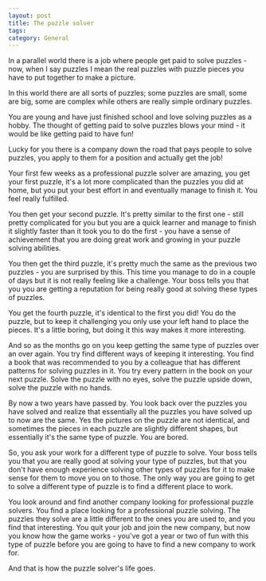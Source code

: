 ```yaml
---
layout: post
title: The puzzle solver
tags: 
category: General
---
```


In a parallel world there is a job where people get paid to solve puzzles - now, when I say puzzles I mean the real puzzles with puzzle pieces you have to put together to make a picture. 

In this world there are all sorts of puzzles; some puzzles are small, some are big, some are complex while others are really simple ordinary puzzles. 

You are young and have just finished school and love solving puzzles as a hobby. The thought of getting paid to solve puzzles blows your mind - it would be like getting paid to have fun! 

Lucky for you there is a company down the road that pays people to solve puzzles, you apply to them for a position and actually get the job!

Your first few weeks as a professional puzzle solver are amazing, you get your first puzzle, it's a lot more complicated than the puzzles you did at home, but you put your best effort in and eventually manage to finish it. You feel really fulfilled.

You then get your second puzzle. It's pretty similar to the first one - still pretty complicated for you but you are a quick learner and manage to finish it slightly faster than it took you to do the first - you have a sense of achievement that you are doing great work and growing in your puzzle solving abilities. 

You then get the third puzzle, it's pretty much the same as the previous two puzzles - you are surprised by this. This time you manage to do in a couple of days but it is not really feeling like a challenge. Your boss tells you that you you are getting a reputation for being really good at solving these types of puzzles. 

You get the fourth puzzle, it's identical to the first you did! You do the puzzle, but to keep it challenging you only use your left hand to place the pieces. It's a little boring, but doing it this way makes it more interesting.

And so as the months go on you keep getting the same type of puzzles over an over again. You try find different ways of keeping it interesting. You find a book that was recommended to you by a colleague that has different patterns for solving puzzles in it. You try every pattern in the book on your next puzzle. Solve the puzzle with no eyes, solve the puzzle upside down, solve the puzzle with no hands. 

By now a two years have passed by. You look back over the puzzles you have solved and realize that essentially all the puzzles you have solved up to now are the same. Yes the pictures on the puzzle are not identical, and sometimes the pieces in each puzzle are slightly different shapes, but essentially it's the same type of puzzle. You are bored.

So, you ask your work for a different type of puzzle to solve. Your boss tells you that you are really good at solving your type of puzzles, but that you don't have enough experience solving other types of puzzles for it to make sense for them to move you on to those. The only way you are going to get to solve a different type of puzzle is to find a different place to work.

You look around and find another company looking for professional puzzle solvers. You find a place looking for a professional puzzle solving. The puzzles they solve are a little different to the ones you are used to, and you find that interesting. You quit your job and join the new company, but now you know how the game works - you've got a year or two of fun with this type of puzzle before you are going to have to find a new company to work for.

And that is how the puzzle solver's life goes.
